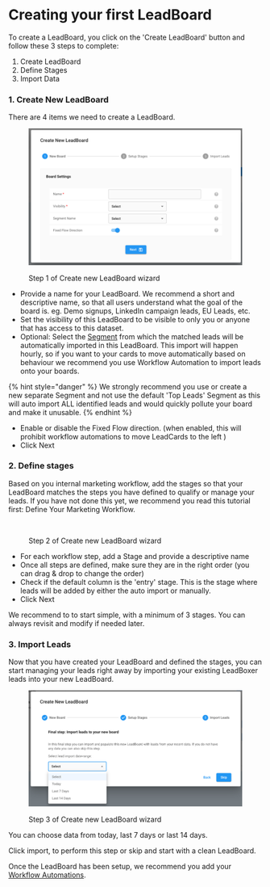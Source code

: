 # Creating your first LeadBoard

To create a LeadBoard, you click on the 'Create LeadBoard' button and follow these 3 steps to complete:

1. Create LeadBoard
2. Define Stages
3. Import Data

### 1. Create New LeadBoard

There are 4 items we need to create a LeadBoard.

<figure><img src="../.gitbook/assets/LeadBoxer_App.png" alt=""><figcaption><p>Step 1 of Create new LeadBoard wizard</p></figcaption></figure>

* Provide a name for your LeadBoard. We recommend a short and descriptive name, so that all users understand what the goal of the board is. eg. Demo signups, LinkedIn campaign leads, EU Leads, etc.
* Set the visibility of this LeadBoard to be visible to only you or anyone that has access to this dataset.
* Optional: Select the [Segment](https://app.gitbook.com/o/-M\_uFoDObQpQ4g4wQONe/s/-M\_u92JFMboVvSv\_dif4/fundamentals/elements/task-lists) from which the matched leads will be automatically imported in this LeadBoard. This import will happen hourly, so if you want to your cards to move automatically based on behaviour we recommend you use Workflow Automation to import leads onto your boards.

{% hint style="danger" %}
We strongly recommend you use or create a new separate Segment and not use the default 'Top Leads' Segment as this will auto import ALL identified leads and would quickly pollute your board and make it unusable.
{% endhint %}

* Enable or disable the Fixed Flow direction. (when enabled, this will prohibit workflow automations to move LeadCards to the left )
* Click Next

### 2. Define stages <a href="#id-2.-define-stages" id="id-2.-define-stages"></a>

Based on you internal marketing workflow, add the stages so that your LeadBoard matches the steps you have defined to qualify or manage your leads. If you have not done this yet, we recommend you read this tutorial first: Define Your Marketing Workflow.

<figure><img src="https://files.gitbook.com/v0/b/gitbook-x-prod.appspot.com/o/spaces%2F-M_u92JFMboVvSv_dif4%2Fuploads%2FTsXGEC3ri2qqHDZ364wn%2FLeadBoxer_App.png?alt=media&#x26;token=9312851b-545d-40ed-9137-d58d076be9ae" alt=""><figcaption><p>Step 2 of Create new LeadBoard wizard</p></figcaption></figure>

* For each workflow step, add a Stage and provide a descriptive name
* Once all steps are defined, make sure they are in the right order (you can drag & drop to change the order)
* Check if the default column is the 'entry' stage. This is the stage where leads will be added by either the auto import or manually.
* Click Next

We recommend to to start simple, with a minimum of 3 stages. You can always revisit and modify if needed later.

### 3. Import Leads <a href="#id-3.-import-leads" id="id-3.-import-leads"></a>

Now that you have created your LeadBoard and defined the stages, you can start managing your leads right away by importing your existing LeadBoxer leads into your new LeadBoard.

<figure><img src="../.gitbook/assets/LeadBoxer_App (4) (1) (1).png" alt=""><figcaption><p>Step 3 of Create new LeadBoard wizard</p></figcaption></figure>

You can choose data from today, last 7 days or last 14 days.

Click import, to perform this step or skip and start with a clean LeadBoard.

Once the LeadBoard has been setup, we recommend you add your [Workflow Automations](../fundamentals/elements/workflow-automation.md).
